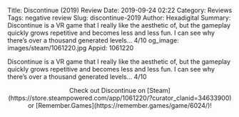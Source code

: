 Title: Discontinue (2019) Review
Date: 2019-09-24 02:22
Category: Reviews
Tags: negative review
Slug: discontinue-2019
Author: Hexadigital
Summary: Discontinue is a VR game that I really like the aesthetic of, but the gameplay quickly grows repetitive and becomes less and less fun. I can see why there’s over a thousand generated levels… 4/10
og_image: images/steam/1061220.jpg
Appid: 1061220

Discontinue is a VR game that I really like the aesthetic of, but the gameplay quickly grows repetitive and becomes less and less fun. I can see why there’s over a thousand generated levels… 4/10

<center>Check out Discontinue on [Steam](https://store.steampowered.com/app/1061220/?curator_clanid=34633900) or [Remember.Games](https://remember.games/game/6024/)!</center>
